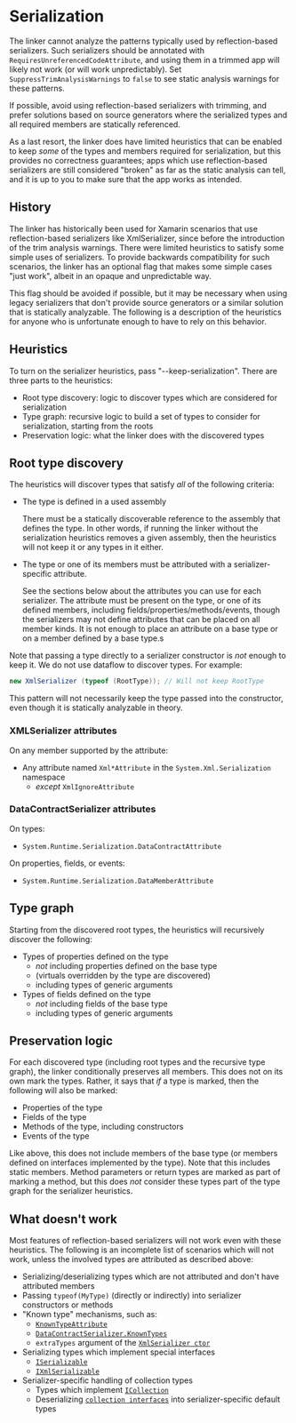 # Serialization

The linker cannot analyze the patterns typically used by reflection-based serializers. Such serializers should be annotated with `RequiresUnreferencedCodeAttribute`, and using them in a trimmed app will likely not work (or will work unpredictably). Set `SuppressTrimAnalysisWarnings` to `false` to see static analysis warnings for these patterns.

If possible, avoid using reflection-based serializers with trimming, and prefer solutions based on source generators where the serialized types and all required members are statically referenced.

As a last resort, the linker does have limited heuristics that can be enabled to keep _some_ of the types and members required for serialization, but this provides no correctness guarantees; apps which use reflection-based serializers are still considered "broken" as far as the static analysis can tell, and it is up to you to make sure that the app works as intended.

## History

The linker has historically been used for Xamarin scenarios that use reflection-based serializers like XmlSerializer, since before the introduction of the trim analysis warnings. There were limited heuristics to satisfy some simple uses of serializers. To provide backwards compatibility for such scenarios, the linker has an optional flag that makes some simple cases "just work", albeit in an opaque and unpredictable way.

This flag should be avoided if possible, but it may be necessary when using legacy serializers that don't provide source generators or a similar solution that is statically analyzable. The following is a description of the heuristics for anyone who is unfortunate enough to have to rely on this behavior.

## Heuristics

To turn on the serializer heuristics, pass "--keep-serialization". There are three parts to the heuristics:
- Root type discovery: logic to discover types which are considered for serialization
- Type graph: recursive logic to build a set of types to consider for serialization, starting from the roots
- Preservation logic: what the linker does with the discovered types

## Root type discovery

The heuristics will discover types that satisfy _all_ of the following criteria:
- The type is defined in a used assembly

  There must be a statically discoverable reference to the assembly that defines the type. In other words, if running the linker without the serialization heuristics removes a given assembly, then the heuristics will not keep it or any types in it either.

- The type or one of its members must be attributed with a serializer-specific attribute.

  See the sections below about the attributes you can use for each serializer. The attribute must be present on the type, or one of its defined members, including fields/properties/methods/events, though the serializers may not define attributes that can be placed on all member kinds. It is not enough to place an attribute on a base type or on a member defined by a base type.s

Note that passing a type directly to a serializer constructor is _not_ enough to keep it. We do not use dataflow to discover types. For example:

```csharp
new XmlSerializer (typeof (RootType)); // Will not keep RootType
```

This pattern will not necessarily keep the type passed into the constructor, even though it is statically analyzable in theory.

### XMLSerializer attributes

On any member supported by the attribute:
- Any attribute named `Xml*Attribute` in the `System.Xml.Serialization` namespace
  - _except_ `XmlIgnoreAttribute`

### DataContractSerializer attributes

On types:
- `System.Runtime.Serialization.DataContractAttribute`

On properties, fields, or events:
- `System.Runtime.Serialization.DataMemberAttribute`

## Type graph

Starting from the discovered root types, the heuristics will recursively discover the following:
- Types of properties defined on the type
  - _not_ including properties defined on the base type
  - (virtuals overridden by the type are discovered)
  - including types of generic arguments
- Types of fields defined on the type
  - _not_ including fields of the base type
  - including types of generic arguments

## Preservation logic

For each discovered type (including root types and the recursive type graph), the linker conditionally preserves all members. This does not on its own mark the types. Rather, it says that _if_ a type is marked, then the following will also be marked:
- Properties of the type
- Fields of the type
- Methods of the type, including constructors
- Events of the type

Like above, this does not include members of the base type (or members defined on interfaces implemented by the type). Note that this includes static members. Method parameters or return types are marked as part of marking a method, but this does _not_ consider these types part of the type graph for the serializer heuristics.

## What doesn't work

Most features of reflection-based serializers will not work even with these heuristics. The following is an incomplete list of scenarios which will not work, unless the involved types are attributed as described above:

- Serializing/deserializing types which are not attributed and don't have attributed members
- Passing `typeof(MyType)` (directly or indirectly) into serializer constructors or methods
- "Known type" mechanisms, such as:
  - [`KnownTypeAttribute`](https://docs.microsoft.com/dotnet/api/system.runtime.serialization.knowntypeattribute?view=net-5.0)
  - [`DataContractSerializer.KnownTypes`](https://docs.microsoft.com/dotnet/api/system.runtime.serialization.datacontractserializer.knowntypes?view=net-5.0)
  - `extraTypes` argument of the [`XmlSerializer ctor`](https://docs.microsoft.com/dotnet/api/system.xml.serialization.xmlserializer.-ctor?view=net-5.0#System_Xml_Serialization_XmlSerializer__ctor_System_Type_System_Type___)
- Serializing types which implement special interfaces
  - [`ISerializable`](https://docs.microsoft.com/en-us/dotnet/api/system.runtime.serialization.iserializable?view=net-5.0)
  - [`IXmlSerializable`](https://docs.microsoft.com/en-us/dotnet/api/system.xml.serialization.ixmlserializable?view=net-5.0)
- Serializer-specific handling of collection types
  - Types which implement [`ICollection`](https://docs.microsoft.com/en-us/dotnet/standard/serialization/examples-of-xml-serialization#serializing-a-class-that-implements-the-icollection-interface)
  - Deserializing [`collection interfaces`](https://docs.microsoft.com/en-us/dotnet/framework/wcf/feature-details/collection-types-in-data-contracts#using-collection-interface-types-and-read-only-collections) into serializer-specific default types